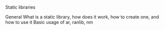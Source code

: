 Static libraries

General
What is a static library, how does it work, how to create one, and how to use it
Basic usage of ar, ranlib, nm

